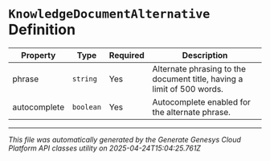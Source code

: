 # `KnowledgeDocumentAlternative` Definition

| Property | Type | Required | Description |
|----------|------|----------|-------------|
| phrase | `string` | Yes | Alternate phrasing to the document title, having a limit of 500 words. |
| autocomplete | `boolean` | Yes | Autocomplete enabled for the alternate phrase. |

---

*This file was automatically generated by the Generate Genesys Cloud Platform API classes utility on 2025-04-24T15:04:25.761Z*